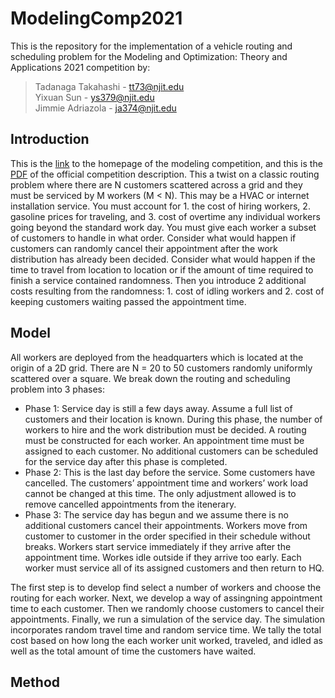 # ModelingComp2021
This is the repository for the implementation of a vehicle routing and scheduling problem for the Modeling and Optimization: Theory and Applications 2021 competition by: <br />
> Tadanaga Takahashi - tt73@njit.edu <br />
> Yixuan Sun - ys379@njit.edu <br />
> Jimmie Adriazola - ja374@njit.edu <br />

## Introduction 
This is the [link](https://coral.ise.lehigh.edu/~mopta/competition) to the homepage of the modeling competition, and this is the [PDF](https://coral.ise.lehigh.edu/~mopta/mopta2021/MOPTA2021_Competition.pdf) of the official competition description. This a twist on a classic routing problem where there are N customers scattered across a grid and they must be serviced by M workers (M < N). This may be a HVAC or internet installation service. You must account for 1. the cost of hiring workers, 2. gasoline prices for traveling, and 3. cost of overtime any individual workers going beyond the standard work day. You must give each worker a subset of customers to handle in what order. Consider what would happen if customers can randomly cancel their appointment after the work distribution has already been decided. Consider what would happen if the time to travel from location to location or if the amount of time required to finish a service contained randomness. Then you introduce 2 additional costs resulting from the randomness: 1. cost of idling workers and 2. cost of keeping customers waiting passed the appointment time. 

## Model
All workers are deployed from the headquarters which is located at the origin of a 2D grid. There are N = 20 to 50 customers randomly uniformly scattered over a square. We break down the routing and scheduling problem into 3 phases: 
* Phase 1: Service day is still a few days away. Assume a full list of customers and their location is known. During this phase, the number of workers to hire and the work distribution must be decided. A routing must be constructed for each worker. An appointment time must be assigned to each customer. No additional customers can be scheduled for the service day after this phase is completed.
* Phase 2: This is the last day before the service. Some customers have cancelled. The customers’ appointment time and workers’ work load cannot be changed at this time. The only adjustment allowed is to remove cancelled appointments from the itenerary. 
* Phase 3: The service day has begun and we assume there is no additional customers cancel their appointments. Workers move from customer to customer in the order specified in their schedule without breaks. Workers start service immediately if they arrive after the appointment time. Workes idle outside if they arrive too early. Each worker must service all of its assigned customers and then return to HQ. 

The first step is to develop find select a number of workers and choose the routing for each worker. Next, we develop a way of assingning appointment time to each customer. Then we randomly choose customers to cancel their appointments. Finally, we run a simulation of the service day. The simulation incorporates random travel time and random service time. We tally the total cost based on how long the each worker unit worked, traveled, and idled as well as the total amount of time the customers have waited.  

## Method 

